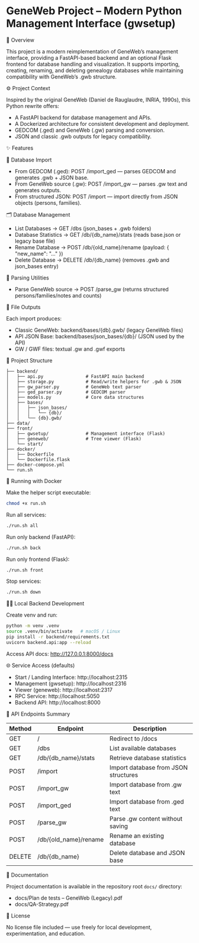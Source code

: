 # GeneWeb Project – Modern Python Management Interface (gwsetup)

🧬 Overview

This project is a modern reimplementation of GeneWeb’s management interface, providing a FastAPI-based backend and an optional Flask frontend for database handling and visualization. It supports importing, creating, renaming, and deleting genealogy databases while maintaining compatibility with GeneWeb’s .gwb structure.

⚙️ Project Context

Inspired by the original GeneWeb (Daniel de Rauglaudre, INRIA, 1990s), this Python rewrite offers:

- A FastAPI backend for database management and APIs.
- A Dockerized architecture for consistent development and deployment.
- GEDCOM (.ged) and GeneWeb (.gw) parsing and conversion.
- JSON and classic .gwb outputs for legacy compatibility.

✨ Features

🧩 Database Import

- From GEDCOM (.ged): POST /import_ged — parses GEDCOM and generates .gwb + JSON base.
- From GeneWeb source (.gw): POST /import_gw — parses .gw text and generates outputs.
- From structured JSON: POST /import — import directly from JSON objects (persons, families).

🗂️ Database Management

- List Databases → GET /dbs (json_bases + .gwb folders)
- Database Statistics → GET /db/{db_name}/stats (reads base.json or legacy base file)
- Rename Database → POST /db/{old_name}/rename (payload: { "new_name": "..." })
- Delete Database → DELETE /db/{db_name} (removes .gwb and json_bases entry)

🧭 Parsing Utilities

- Parse GeneWeb source → POST /parse_gw (returns structured persons/families/notes and counts)

💾 File Outputs

Each import produces:

- Classic GeneWeb: backend/bases/{db}.gwb/ (legacy GeneWeb files)
- API JSON Base: backend/bases/json_bases/{db}/ (JSON used by the API)
- GW / GWF files: textual .gw and .gwf exports

🧱 Project Structure

```
├── backend/
│   ├── api.py                # FastAPI main backend
│   ├── storage.py            # Read/write helpers for .gwb & JSON
│   ├── gw_parser.py          # GeneWeb text parser
│   ├── ged_parser.py         # GEDCOM parser
│   ├── models.py             # Core data structures
│   ├── bases/
│   │   ├── json_bases/
│   │   │   └── {db}/
│   │   └── {db}.gwb/
├── data/
├── front/
│   ├── gwsetup/              # Management interface (Flask)
│   ├── geneweb/              # Tree viewer (Flask)
│   └── start/
├── docker/
│   ├── Dockerfile
│   └── Dockerfile.flask
├── docker-compose.yml
└── run.sh
```

🐳 Running with Docker

Make the helper script executable:

```bash
chmod +x run.sh
```

Run all services:

```bash
./run.sh all
```

Run only backend (FastAPI):

```bash
./run.sh back
```

Run only frontend (Flask):

```bash
./run.sh front
```

Stop services:

```bash
./run.sh down
```

🧑‍💻 Local Backend Development

Create venv and run:

```bash
python -m venv .venv
source .venv/bin/activate   # macOS / Linux
pip install -r backend/requirements.txt
uvicorn backend.api:app --reload
```

Access API docs: http://127.0.0.1:8000/docs

🌐 Service Access (defaults)

- Start / Landing Interface: http://localhost:2315
- Management (gwsetup): http://localhost:2316
- Viewer (geneweb): http://localhost:2317
- RPC Service: http://localhost:5050
- Backend API: http://localhost:8000

🔗 API Endpoints Summary

| Method | Endpoint                        | Description                                      |
|--------|---------------------------------|--------------------------------------------------|
| GET    | /                               | Redirect to /docs                               |
| GET    | /dbs                            | List available databases                         |
| GET    | /db/{db_name}/stats             | Retrieve database statistics                     |
| POST   | /import                         | Import database from JSON structures             |
| POST   | /import_gw                      | Import database from .gw text                   |
| POST   | /import_ged                     | Import database from .ged text                  |
| POST   | /parse_gw                       | Parse .gw content without saving                |
| POST   | /db/{old_name}/rename           | Rename an existing database                      |
| DELETE | /db/{db_name}                   | Delete database and JSON base                   |

📄 Documentation

Project documentation is available in the repository root `docs/` directory:

- docs/Plan de tests – GeneWeb (Legacy).pdf
- docs/QA-Strategy.pdf

📄 License

No license file included — use freely for local development, experimentation, and education.
